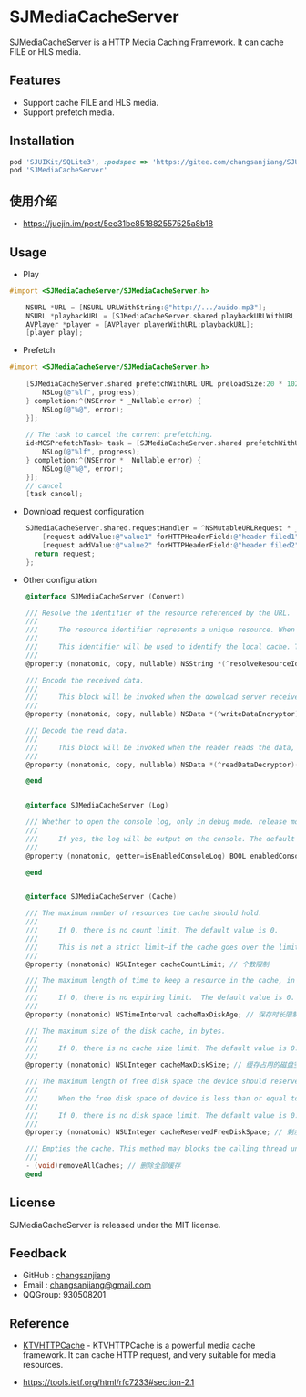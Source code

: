 
# SJMediaCacheServer

SJMediaCacheServer is a HTTP Media Caching Framework. It can cache FILE or HLS media.

## Features
- Support cache FILE and HLS media.
- Support prefetch media. 


## Installation
```ruby
pod 'SJUIKit/SQLite3', :podspec => 'https://gitee.com/changsanjiang/SJUIKit/raw/master/SJUIKit-YYModel.podspec'
pod 'SJMediaCacheServer'
```

## 使用介绍

- https://juejin.im/post/5ee31be851882557525a8b18

## Usage

- Play
```Objective-C
#import <SJMediaCacheServer/SJMediaCacheServer.h>

    NSURL *URL = [NSURL URLWithString:@"http://.../auido.mp3"];
    NSURL *playbackURL = [SJMediaCacheServer.shared playbackURLWithURL:URL];
    AVPlayer *player = [AVPlayer playerWithURL:playbackURL];
    [player play];
``` 

- Prefetch
```Objective-C
#import <SJMediaCacheServer/SJMediaCacheServer.h>
    
    [SJMediaCacheServer.shared prefetchWithURL:URL preloadSize:20 * 1024 * 1024 progress:^(float progress) {
        NSLog(@"%lf", progress);
    } completion:^(NSError * _Nullable error) {
        NSLog(@"%@", error);
    }];
    
    // The task to cancel the current prefetching.
    id<MCSPrefetchTask> task = [SJMediaCacheServer.shared prefetchWithURL:URL preloadSize:20 * 1024 * 1024 progress:^(float progress) {
        NSLog(@"%lf", progress);
    } completion:^(NSError * _Nullable error) {
        NSLog(@"%@", error);
    }];
    // cancel 
    [task cancel];
```
 
- Download request configuration

```Objective-C
    SJMediaCacheServer.shared.requestHandler = ^NSMutableURLRequest * _Nullable(NSMutableURLRequest * _Nonnull request) {
        [request addValue:@"value1" forHTTPHeaderField:@"header filed1"];
        [request addValue:@"value2" forHTTPHeaderField:@"header filed2"];
      return request;
    };
```

- Other configuration  

```Objective-C
    @interface SJMediaCacheServer (Convert)

    /// Resolve the identifier of the resource referenced by the URL.
    ///
    ///     The resource identifier represents a unique resource. When different URLs references the same resource, you can set the block to resolve the identifier.
    ///
    ///     This identifier will be used to identify the local cache. The same identifier will references the same cache.
    ///
    @property (nonatomic, copy, nullable) NSString *(^resolveResourceIdentifier)(NSURL *URL); // URL参数不固定时, 请设置该block返回一个唯一标识符

    /// Encode the received data.
    ///
    ///     This block will be invoked when the download server receives the data, where you can perform some encoding operations on the data.
    ///
    @property (nonatomic, copy, nullable) NSData *(^writeDataEncryptor)(NSURLRequest *request, NSUInteger offset, NSData *data); // 对下载的数据进行加密

    /// Decode the read data.
    ///
    ///     This block will be invoked when the reader reads the data, where you can perform some decoding operations on the data.
    ///
    @property (nonatomic, copy, nullable) NSData *(^readDataDecryptor)(NSURLRequest *request, NSUInteger offset, NSData *data); // 对读取的数据进行解密

    @end


    @interface SJMediaCacheServer (Log)

    /// Whether to open the console log, only in debug mode. release mode will not generate any logs.
    ///
    ///     If yes, the log will be output on the console. The default value is NO.
    ///
    @property (nonatomic, getter=isEnabledConsoleLog) BOOL enabledConsoleLog; // 是否开启控制日志

    @end


    @interface SJMediaCacheServer (Cache)

    /// The maximum number of resources the cache should hold.
    ///
    ///     If 0, there is no count limit. The default value is 0.
    ///
    ///     This is not a strict limit—if the cache goes over the limit, a resource in the cache could be evicted instantly, later, or possibly never, depending on the usage details of the resource.
    ///
    @property (nonatomic) NSUInteger cacheCountLimit; // 个数限制

    /// The maximum length of time to keep a resource in the cache, in seconds.
    ///
    ///     If 0, there is no expiring limit.  The default value is 0.
    ///
    @property (nonatomic) NSTimeInterval cacheMaxDiskAge; // 保存时长限制

    /// The maximum size of the disk cache, in bytes.
    ///
    ///     If 0, there is no cache size limit. The default value is 0.
    ///
    @property (nonatomic) NSUInteger cacheMaxDiskSize; // 缓存占用的磁盘空间限制

    /// The maximum length of free disk space the device should reserved, in bytes.
    ///
    ///     When the free disk space of device is less than or equal to this value, some resources will be removed.
    ///
    ///     If 0, there is no disk space limit. The default value is 0.
    ///
    @property (nonatomic) NSUInteger cacheReservedFreeDiskSpace; // 剩余磁盘空间限制

    /// Empties the cache. This method may blocks the calling thread until file delete finished.
    ///
    - (void)removeAllCaches; // 删除全部缓存
    @end
```

## License

SJMediaCacheServer is released under the MIT license.

## Feedback

- GitHub : [changsanjiang](https://github.com/changsanjiang)
- Email : changsanjiang@gmail.com
- QQGroup: 930508201

## Reference
- [KTVHTTPCache](https://github.com/ChangbaDevs/KTVHTTPCache) - KTVHTTPCache is a powerful media cache framework. It can cache HTTP request, and very suitable for media resources.

- https://tools.ietf.org/html/rfc7233#section-2.1
